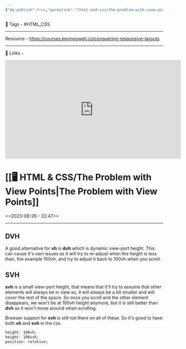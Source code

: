 ```yaml
---
{"dg-publish":true,"permalink":"/html-and-css/the-problem-with-view-points/","dgPassFrontmatter":true,"noteIcon":"3","created":"2023-11-14T21:08:36.691+05:30","updated":"2023-12-12T07:37:56.161+05:30"}
---
```


🧶 Tags - #HTML_CSS 

----
Resource - https://courses.kevinpowell.co/conquering-responsive-layouts

---
🔗 Links -
<center><iframe width="560" height="315" src="https://www.youtube.com/embed/veEqYQlfNx8?si=YX3MsJC01oO6ZMPf" title="YouTube video player" frameborder="0" allow="accelerometer; autoplay; clipboard-write; encrypted-media; gyroscope; picture-in-picture; web-share" allowfullscreen></iframe></center>
 
# [[🖥️ HTML & CSS/The Problem with View Points\|The Problem with View Points]]
==2023-08-26 - 22:47==

---
## DVH
A good alternative for **vh** is **dvh** which is dynamic view-port height. This can cause it's own issues as it will try to re-adjust when the height is less than, foe example 100vh, and try to adjust it back to 100vh when you scroll.

## SVH
**svh** is a small view-port height, that means that it'll try to assume that other elements will always be in view so, it will always be a bit smaller and will cover the rest of the space. So once you scroll and the other element disappears, we won't be at 100vh height anymore, but it is still better than **dvh** as it won't move around when scrolling.

Browser support for **svh** is still not there on all of these. So it's good to have both **vh** and **svh** in the css.
```css
height: 100vh;
height: 100svh;
position: relative;
```
